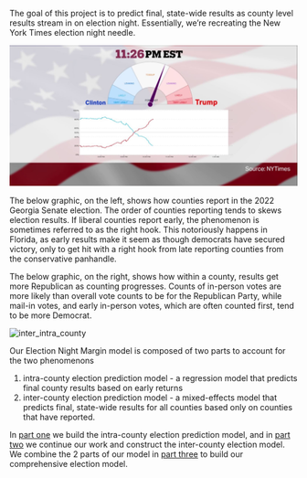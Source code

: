 
The goal of this project is to predict final, state-wide results as county level results stream in on election night. Essentially, we’re recreating the New York Times election night needle.

![Election_Needle](./viz/NYT_needle.JPG)



The below graphic, on the left, shows how counties report in the 2022 Georgia Senate election. The order of counties reporting tends to skews election results. If liberal counties report early, the phenomenon is sometimes referred to as the right hook. This notoriously happens in Florida, as early results make it seem as though democrats have secured victory, only to get hit with a right hook from late reporting counties from the conservative panhandle.

The below graphic, on the right, shows how within a county, results get more Republican as counting progresses. Counts of in-person votes are more likely than overall vote counts to be for the Republican Party, while mail-in votes, and early in-person votes, which are often counted first, tend to be more Democrat.



![inter_intra_county](./viz/inter_intra_county.gif)

Our Election Night Margin model is composed of two parts to account for the two phenomenons  


1. intra-county election prediction model - a regression model that predicts final county results based on early returns
2. inter-county election prediction model - a mixed-effects model that predicts final, state-wide results for all counties based only on counties that have reported.

In [part one](./Predicting_Election_Night_Margin_1.ipynb) we build the intra-county election prediction model, and in [part two](./Predicting_Election_Night_Margin_2.ipynb) we continue our work and construct the inter-county election model. We combine the 2 parts of our model in [part three](./Predicting_Election_Night_Margin_3.ipynb) to build our comprehensive election model. 
